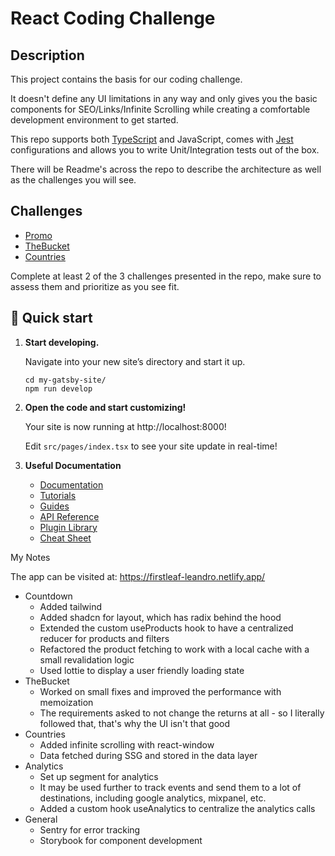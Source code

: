 # React Coding Challenge

## Description

This project contains the basis for our coding challenge.

It doesn't define any UI limitations in any way and only gives you the basic components for SEO/Links/Infinite Scrolling while creating a comfortable development environment to get started.

This repo supports both [TypeScript](https://www.typescriptlang.org/) and JavaScript, comes with [Jest](https://jestjs.io/) configurations and allows you to write Unit/Integration tests out of the box.

There will be Readme's across the repo to describe the architecture as well as the challenges you will see.

## Challenges

- [Promo](src/components/Countdown/README.md)
- [TheBucket](src/components/TheBucket/README.md)
- [Countries](src/pages/countries/README.md)

Complete at least 2 of the 3 challenges presented in the repo, make sure to assess them and prioritize as you see fit.

## 🚀 Quick start

1.  **Start developing.**

    Navigate into your new site’s directory and start it up.

    ```shell
    cd my-gatsby-site/
    npm run develop
    ```

2.  **Open the code and start customizing!**

    Your site is now running at http://localhost:8000!

    Edit `src/pages/index.tsx` to see your site update in real-time!

3.  **Useful Documentation**

    - [Documentation](https://www.gatsbyjs.com/docs/?utm_source=starter&utm_medium=readme&utm_campaign=minimal-starter-ts)
    - [Tutorials](https://www.gatsbyjs.com/docs/tutorial/?utm_source=starter&utm_medium=readme&utm_campaign=minimal-starter-ts)
    - [Guides](https://www.gatsbyjs.com/docs/how-to/?utm_source=starter&utm_medium=readme&utm_campaign=minimal-starter-ts)
    - [API Reference](https://www.gatsbyjs.com/docs/api-reference/?utm_source=starter&utm_medium=readme&utm_campaign=minimal-starter-ts)
    - [Plugin Library](https://www.gatsbyjs.com/plugins?utm_source=starter&utm_medium=readme&utm_campaign=minimal-starter-ts)
    - [Cheat Sheet](https://www.gatsbyjs.com/docs/cheat-sheet/?utm_source=starter&utm_medium=readme&utm_campaign=minimal-starter-ts)

My Notes

The app can be visited at: https://firstleaf-leandro.netlify.app/

- Countdown
  - Added tailwind
  - Added shadcn for layout, which has radix behind the hood
  - Extended the custom useProducts hook to have a centralized reducer for products and filters
  - Refactored the product fetching to work with a local cache with a small revalidation logic
  - Used lottie to display a user friendly loading state
- TheBucket
  - Worked on small fixes and improved the performance with memoization
  - The requirements asked to not change the returns at all - so I literally followed that, that's why the UI isn't that good
- Countries
  - Added infinite scrolling with react-window
  - Data fetched during SSG and stored in the data layer
- Analytics
  - Set up segment for analytics
  - It may be used further to track events and send them to a lot of destinations, including google analytics, mixpanel, etc.
  - Added a custom hook useAnalytics to centralize the analytics calls
- General
  - Sentry for error tracking
  - Storybook for component development
